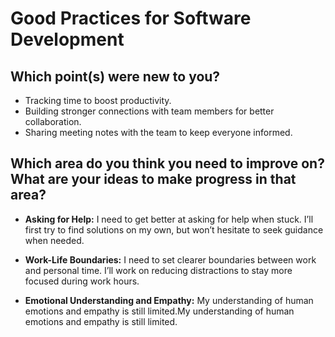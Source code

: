 # Good Practices for Software Development

## Which point(s) were new to you?

* Tracking time to boost productivity.
* Building stronger connections with team members for better collaboration.
* Sharing meeting notes with the team to keep everyone informed.


## Which area do you think you need to improve on? What are your ideas to make progress in that area?


* **Asking for Help:** I need to get better at asking for help when stuck. I’ll first try to find solutions on my own, but won’t hesitate to seek guidance when needed.



* **Work-Life Boundaries:** I need to set clearer boundaries between work and personal time. I’ll work on reducing distractions to stay more focused during work hours.

* **Emotional Understanding and Empathy:** My understanding of human emotions and empathy is still limited.My understanding of human emotions and empathy is still limited.